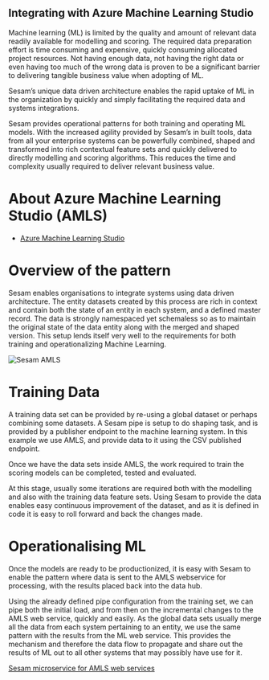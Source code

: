 ## Integrating with Azure Machine Learning Studio

Machine learning (ML) is limited by the quality and amount of relevant data readily available for modelling and scoring.  The required data preparation effort is time consuming and expensive, quickly consuming allocated project resources. Not having enough data, not having the right data or even having too much of the wrong data is proven to be a significant barrier to delivering tangible business value when adopting of ML.

Sesam’s unique data driven architecture enables the rapid uptake of ML in the organization by quickly and simply facilitating the required data and systems integrations.

Sesam provides operational patterns for both training and operating ML models. With the increased agility provided by Sesam’s in built tools, data from all your enterprise systems can be powerfully combined, shaped and transformed into rich contextual feature sets and quickly delivered to directly modelling and scoring algorithms. This reduces the time and complexity usually required to deliver relevant business value.

# About Azure Machine Learning Studio (AMLS)
- [Azure Machine Learning Studio](https://studio.azureml.net/?selectAccess=true&o=1#)

# Overview of the pattern
Sesam enables organisations to integrate systems using data driven architecture. The entity datasets created by this process are rich in context and contain both the state of an entity in each system, and a defined master record. The data is strongly namespaced yet schemaless so as to maintain the original state of the data entity along with the merged and shaped version. This setup lends itself very well to the requirements for both training and operationalizing Machine Learning.

![Sesam AMLS](https://github.com/sesam-community/wiki/raw/master/pictures/Sesam%20-%20Azure%20Machine%20Learning%20Studio.png "Sesam Azure Machine Learning Architecture")

# Training Data
A training data set can be provided by re-using a global dataset or perhaps combining some datasets. A Sesam pipe is setup to do shaping task, and is provided by a publisher endpoint to the machine learning system. In this example we use AMLS, and provide data to it using the CSV published endpoint.

Once we have the data sets inside AMLS, the work required to train the scoring models can be completed, tested and evaluated.

At this stage, usually some iterations are required both with the modelling and also with the training data feature sets. Using Sesam to provide the data enables easy continuous improvement of the dataset, and as it is defined in code it is easy to roll forward and back the changes made.

# Operationalising ML
Once the models are ready to be productionized, it is easy with Sesam to enable the pattern where data is sent to the AMLS webservice for processing, with the results placed back into the data hub.

Using the already defined pipe configuration from the training set, we can pipe both the initial load, and from then on the incremental changes to the AMLS web service, quickly and easily. As the global data sets usually merge all the data from each system pertaining to an entity, we use the same pattern with the results from the ML web service. This provides the mechanism and therefore the data flow to propagate and share out the results of ML out to all other systems that may possibly have use for it.

[Sesam microservice for AMLS web services](https://github.com/sesam-community/azure-ml-service)